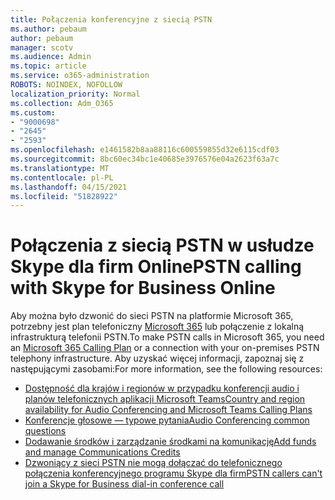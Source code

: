 ```yaml
---
title: Połączenia konferencyjne z siecią PSTN
ms.author: pebaum
author: pebaum
manager: scotv
ms.audience: Admin
ms.topic: article
ms.service: o365-administration
ROBOTS: NOINDEX, NOFOLLOW
localization_priority: Normal
ms.collection: Adm_O365
ms.custom:
- "9000698"
- "2645"
- "2593"
ms.openlocfilehash: e1461582b8aa88116c600559855d32e6115cdf03
ms.sourcegitcommit: 8bc60ec34bc1e40685e3976576e04a2623f63a7c
ms.translationtype: MT
ms.contentlocale: pl-PL
ms.lasthandoff: 04/15/2021
ms.locfileid: "51828922"
---
```

# <a name="pstn-calling-with-skype-for-business-online"></a><span data-ttu-id="76818-102">Połączenia z siecią PSTN w usłudze Skype dla firm Online</span><span class="sxs-lookup"><span data-stu-id="76818-102">PSTN calling with Skype for Business Online</span></span>

<span data-ttu-id="76818-103">Aby można było dzwonić do sieci PSTN na platformie Microsoft 365, potrzebny jest plan telefoniczny [Microsoft 365](https://docs.microsoft.com/microsoftteams/what-is-phone-system-in-office-365#more-about-calling-plans) lub połączenie z lokalną infrastrukturą telefonii PSTN.</span><span class="sxs-lookup"><span data-stu-id="76818-103">To make PSTN calls in Microsoft 365, you need an [Microsoft 365 Calling Plan](https://docs.microsoft.com/microsoftteams/what-is-phone-system-in-office-365#more-about-calling-plans) or a connection with your on-premises PSTN telephony infrastructure.</span></span> <span data-ttu-id="76818-104">Aby uzyskać więcej informacji, zapoznaj się z następującymi zasobami:</span><span class="sxs-lookup"><span data-stu-id="76818-104">For more information, see the following resources:</span></span> 

- [<span data-ttu-id="76818-105">Dostępność dla krajów i regionów w przypadku konferencji audio i planów telefonicznych aplikacji Microsoft Teams</span><span class="sxs-lookup"><span data-stu-id="76818-105">Country and region availability for Audio Conferencing and Microsoft Teams Calling Plans</span></span>](https://docs.microsoft.com/microsoftteams/country-and-region-availability-for-audio-conferencing-and-calling-plans/country-and-region-availability-for-audio-conferencing-and-calling-plans) 
- [<span data-ttu-id="76818-106">Konferencje głosowe — typowe pytania</span><span class="sxs-lookup"><span data-stu-id="76818-106">Audio Conferencing common questions</span></span>](https://docs.microsoft.com/microsoftteams/audio-conferencing-common-questions)
- [<span data-ttu-id="76818-107">Dodawanie środków i zarządzanie środkami na komunikację</span><span class="sxs-lookup"><span data-stu-id="76818-107">Add funds and manage Communications Credits</span></span>](https://docs.microsoft.com/microsoftteams/add-funds-and-manage-communications-credits)
- [<span data-ttu-id="76818-108">Dzwoniący z sieci PSTN nie mogą dołączać do telefonicznego połączenia konferencyjnego programu Skype dla firm</span><span class="sxs-lookup"><span data-stu-id="76818-108">PSTN callers can't join a Skype for Business dial-in conference call</span></span>](https://docs.microsoft.com/SkypeForBusiness/troubleshoot/online-conferencing/pstn-callers-cant-join-dial-in-call)